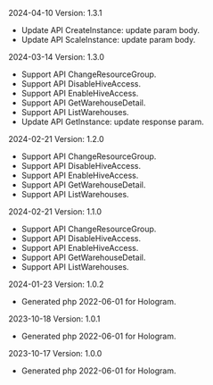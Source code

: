 2024-04-10 Version: 1.3.1
- Update API CreateInstance: update param body.
- Update API ScaleInstance: update param body.


2024-03-14 Version: 1.3.0
- Support API ChangeResourceGroup.
- Support API DisableHiveAccess.
- Support API EnableHiveAccess.
- Support API GetWarehouseDetail.
- Support API ListWarehouses.
- Update API GetInstance: update response param.


2024-02-21 Version: 1.2.0
- Support API ChangeResourceGroup.
- Support API DisableHiveAccess.
- Support API EnableHiveAccess.
- Support API GetWarehouseDetail.
- Support API ListWarehouses.


2024-02-21 Version: 1.1.0
- Support API ChangeResourceGroup.
- Support API DisableHiveAccess.
- Support API EnableHiveAccess.
- Support API GetWarehouseDetail.
- Support API ListWarehouses.


2024-01-23 Version: 1.0.2
- Generated php 2022-06-01 for Hologram.

2023-10-18 Version: 1.0.1
- Generated php 2022-06-01 for Hologram.

2023-10-17 Version: 1.0.0
- Generated php 2022-06-01 for Hologram.

